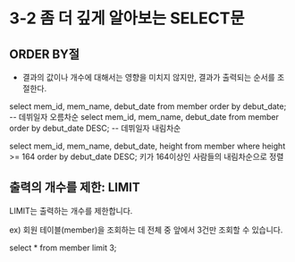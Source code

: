 # 3-2 좀 더 깊게 알아보는 SELECT문

## ORDER BY절
- 결과의 값이나 개수에 대해서는 영향을 미치지 않지만, 결과가 출력되는 순서를 조절한다.
  
select mem_id, mem_name, debut_date from member order by debut_date; -- 데뷔일자 오름차순
select mem_id, mem_name, debut_date from member order by debut_date DESC; -- 데뷔일자 내림차순

select mem_id, mem_name, debut_date, height from member where height >= 164 order by debut_date DESC;
키가 164이상인 사람들의 내림차순으로 정렬

## 출력의 개수를 제한: LIMIT
LIMIT는 출력하는 개수를 제한합니다.

ex) 회원 테이블(member)을 조회하는 데 전체 중 앞에서 3건만 조회할 수 있습니다.

select * from member limit 3;
